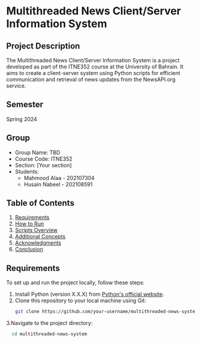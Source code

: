 # Multithreaded News Client/Server Information System

## Project Description
The Multithreaded News Client/Server Information System is a project developed as part of the ITNE352 course at the University of Bahrain. It aims to create a client-server system using Python scripts for efficient communication and retrieval of news updates from the NewsAPI.org service.

## Semester
Spring 2024

## Group
- Group Name: TBD
- Course Code: ITNE352
- Section: [Your section]
- Students:
  - Mahmood Alaa - 202107304
  - Husain Nabeel - 202108591

## Table of Contents
1. [Requirements](#requirements)
2. [How to Run](#how-to-run)
3. [Scripts Overview](#scripts-overview)
4. [Additional Concepts](#additional-concepts)
5. [Acknowledgments](#acknowledgments)
6. [Conclusion](#conclusion)

## Requirements
To set up and run the project locally, follow these steps:
1. Install Python (version X.X.X) from [Python's official website](https://www.python.org/).
2. Clone this repository to your local machine using Git:
   ```bash
   git clone https://github.com/your-username/multithreaded-news-system.git
3.Navigate to the project directory:
```bash
  cd multithreaded-news-system
